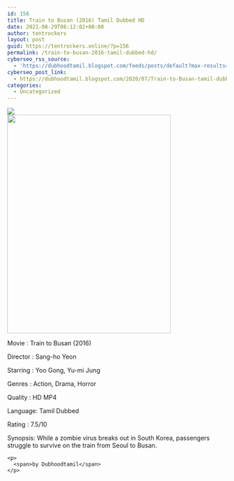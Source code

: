 ```yaml
---
id: 156
title: Train to Busan (2016) Tamil Dubbed HD
date: 2021-08-29T06:12:02+00:00
author: tentrockers
layout: post
guid: https://tentrockers.online/?p=156
permalink: /train-to-busan-2016-tamil-dubbed-hd/
cyberseo_rss_source:
  - 'https://dubhoodtamil.blogspot.com/feeds/posts/default?max-results=150&start-index=151'
cyberseo_post_link:
  - https://dubhoodtamil.blogspot.com/2020/07/Train-to-Busan-tamil-dubbed-hd.html
categories:
  - Uncategorized
---
```

<div class="media_block">
  <img src="https://1.bp.blogspot.com/--B3JNyD3_wQ/XyKnJdyEBHI/AAAAAAAAB0c/VsPRHbNK-RAHln0xJZV--rhZ_76men7DgCNcBGAsYHQ/s72-w375-h500-c/A1ObY5LTX0L._RI_.jpg" class="media_thumbnail" />
</div>

<div class="separator">
  <a href="https://1.bp.blogspot.com/--B3JNyD3_wQ/XyKnJdyEBHI/AAAAAAAAB0c/VsPRHbNK-RAHln0xJZV--rhZ_76men7DgCNcBGAsYHQ/s2048/A1ObY5LTX0L._RI_.jpg" imageanchor="1"><img loading="lazy" border="0" data-original-height="2048" data-original-width="1536" height="500" src="https://1.bp.blogspot.com/--B3JNyD3_wQ/XyKnJdyEBHI/AAAAAAAAB0c/VsPRHbNK-RAHln0xJZV--rhZ_76men7DgCNcBGAsYHQ/w375-h500/A1ObY5LTX0L._RI_.jpg" width="375" /></a>
</div>

Movie	<span></span>:	<span></span>Train to Busan (2016)

Director	<span></span>:	<span></span>Sang-ho Yeon

Starring	<span></span>:	<span></span>Yoo Gong, Yu-mi Jung

Genres	<span></span>:	<span></span>Action, Drama, Horror

Quality	<span></span>:	<span></span>HD MP4

Language:	<span></span>Tamil Dubbed

<div readability="6.0622009569378">
  Rating<span> </span>:<span> </span>7.5/10</p> 
  
  <div readability="7.7010309278351">
    Synopsis: While a zombie virus breaks out in South Korea, passengers struggle to survive on the train from Seoul to Busan.</p> 
    
    <p>
      <span>by Dubhoodtamil</span>
    </p>
  </div>
</div>